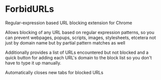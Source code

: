 # ForbidURLs
Regular-expression based URL blocking extension for Chrome

Allows blocking of any URL based on regular expression patterns, so you can prevent webpages, popups, scripts, images, stylesheets, etcetera not just by domain name but by partial pattern matches as well

Additionally provides a list of URLs encountered but not blocked and a quick button for adding each URL's domain to the block list so you don't have to type it up manually.

Automatically closes new tabs for blocked URLs
